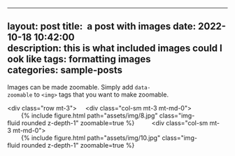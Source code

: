 --- 
 layout: post 
 title:  a post with images 
 date: 2022-10-18 10:42:00 
 description: this is what included images could look like 
 tags: formatting images 
 categories: sample-posts 
 ---

 Images can be made zoomable. 
 Simply add `data-zoomable` to `<img>` tags that you want to make zoomable. 
  
 <div class="row mt-3"> 
     <div class="col-sm mt-3 mt-md-0"> 
         {% include figure.html path="assets/img/8.jpg" class="img-fluid rounded z-depth-1" zoomable=true %} 
     </div> 
     <div class="col-sm mt-3 mt-md-0"> 
         {% include figure.html path="assets/img/10.jpg" class="img-fluid rounded z-depth-1" zoomable=true %} 
     </div> 
 </div>
